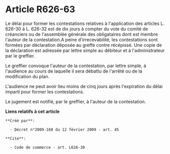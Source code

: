 # Article R626-63

Le délai pour former les contestations relatives à l'application des articles L. 626-30 à L. 626-32 est de dix jours à
compter du vote du comité de créanciers ou de l'assemblée générale des obligataires dont est membre l'auteur de la
contestation.A peine d'irrecevabilité, les contestations sont formées par déclaration déposée au greffe contre récépissé. Une
copie de la déclaration est adressée par lettre simple au débiteur et à l'administrateur par le greffier. 

Le greffier convoque l'auteur de la contestation, par lettre simple, à l'audience au cours de laquelle il sera débattu de
l'arrêté ou de la modification du plan.

L'audience ne peut avoir lieu moins de cinq jours après l'expiration du délai imparti pour former les contestations. 

Le jugement est notifié, par le greffier, à l'auteur de la contestation.

**Liens relatifs à cet article**

	**Créé par**:

	  - Décret n°2009-160 du 12 février 2009 - art. 45

	**Cite**:

	  - Code de commerce - art. L626-30
